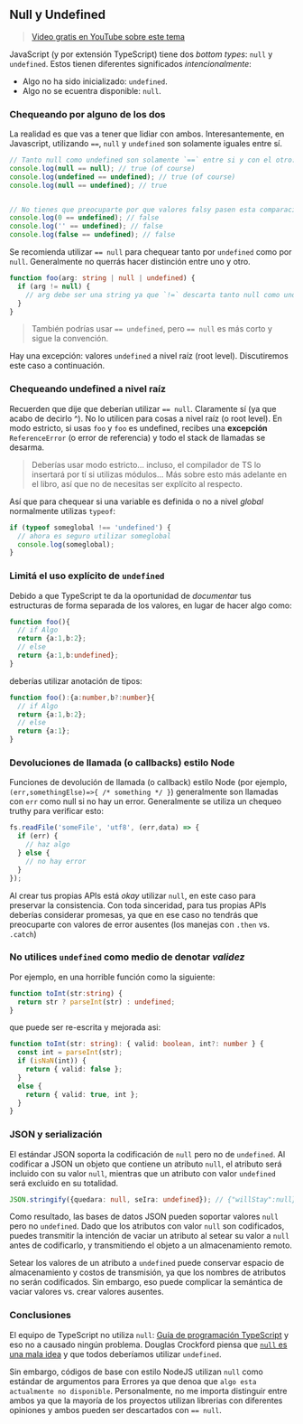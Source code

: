 ## Null y Undefined

> [Video gratis en YouTube sobre este tema](https://www.youtube.com/watch?v=kaUfBNzuUAI)

JavaScript (y por extensión TypeScript) tiene dos *bottom types*: `null` y `undefined`. Estos tienen diferentes significados *intencionalmente*:

* Algo no ha sido inicializado: `undefined`.
* Algo no se ecuentra disponible: `null`.

### Chequeando por alguno de los dos

La realidad es que vas a tener que lidiar con ambos. Interesantemente, en Javascript, utilizando `==`, `null` y `undefined` son solamente iguales entre sí.

```ts
// Tanto null como undefined son solamente `==` entre si y con el otro:
console.log(null == null); // true (of course)
console.log(undefined == undefined); // true (of course)
console.log(null == undefined); // true


// No tienes que preocuparte por que valores falsy pasen esta comparación
console.log(0 == undefined); // false
console.log('' == undefined); // false
console.log(false == undefined); // false
```
Se recomienda utilizar `== null` para chequear tanto por `undefined` como por `null`. Generalmente no querrás hacer distinción entre uno y otro.

```ts
function foo(arg: string | null | undefined) {
  if (arg != null) {
    // arg debe ser una string ya que `!=` descarta tanto null como undefined
  }
}
```

> También podrías usar `== undefined`, pero `== null` es más corto y sigue la convención.

Hay una excepción: valores `undefined` a nivel raíz (root level). Discutiremos este caso a continuación.


### Chequeando undefined a nivel raíz

Recuerden que dije que deberían utilizar `== null`. Claramente sí (ya que acabo de decirlo ^). No lo utilicen para cosas a nivel raíz (o root level). En modo estricto, si usas `foo` y `foo` es undefined, recibes una **excepción**  `ReferenceError` (o error de referencia) y todo el stack de llamadas se desarma.

> Deberías usar modo estricto... incluso, el compilador de TS lo insertará por tí si utilizas módulos... Más sobre esto más adelante en el libro, así que no de necesitas ser explícito al respecto.

Así que para chequear si una variable es definida o no a nivel *global* normalmente utilizas `typeof`:

```ts
if (typeof someglobal !== 'undefined') {
  // ahora es seguro utilizar someglobal
  console.log(someglobal);
}
```

### Limitá el uso explícito de `undefined`
Debido a que TypeScript te da la oportunidad de *documentar* tus estructuras de forma separada de los valores, en lugar de hacer algo como: 

```ts
function foo(){
  // if Algo
  return {a:1,b:2};
  // else
  return {a:1,b:undefined};
}
```
deberías utilizar anotación de tipos:
```ts
function foo():{a:number,b?:number}{
  // if Algo
  return {a:1,b:2};
  // else
  return {a:1};
}
```

### Devoluciones de llamada (o callbacks) estilo Node
Funciones de devolución de llamada (o callback) estilo Node (por ejemplo, `(err,somethingElse)=>{ /* something */ }`) generalmente son llamadas con `err` como null si no hay un error. Generalmente se utiliza un chequeo truthy para verificar esto:

```ts
fs.readFile('someFile', 'utf8', (err,data) => {
  if (err) {
    // haz algo
  } else {
    // no hay error
  }
});
```
Al crear tus propias APIs está *okay* utilizar `null`, en este caso para preservar la consistencia. Con toda sinceridad, para tus propias APIs deberías considerar promesas, ya que en ese caso no tendrás que preocuparte con valores de error ausentes (los manejas con `.then` vs. `.catch`)

### No utilices `undefined` como medio de denotar *validez*

Por ejemplo, en una horrible función como la siguiente:

```ts
function toInt(str:string) {
  return str ? parseInt(str) : undefined;
}
```
que puede ser re-escrita y mejorada asi: 
```ts
function toInt(str: string): { valid: boolean, int?: number } {
  const int = parseInt(str);
  if (isNaN(int)) {
    return { valid: false };
  }
  else {
    return { valid: true, int };
  }
}
```

### JSON y serialización

El estándar JSON soporta la codificación de `null` pero no de `undefined`. Al codificar a JSON un objeto que contiene un atributo `null`, el atributo será incluido con su valor `null`, mientras que un atributo con valor `undefined` será excluido en su totalidad.

```ts
JSON.stringify({quedara: null, seIra: undefined}); // {"willStay":null}
```

Como resultado, las bases de datos JSON pueden soportar valores `null` pero no `undefined`. Dado que los atributos con valor `null` son codificados, puedes transmitir la intención de vaciar un atributo al setear su valor a `null` antes de codificarlo, y transmitiendo el objeto a un almacenamiento remoto. 

Setear los valores de un atributo a `undefined` puede conservar espacio de almacenamiento y costos de transmisión, ya que los nombres de atributos no serán codificados. Sin embargo, eso puede complicar la semántica de vaciar valores vs. crear valores ausentes.

### Conclusiones
El equipo de TypeScript no utiliza `null`: [Guía de programación TypeScript](https://github.com/Microsoft/TypeScript/wiki/Coding-guidelines#null-and-undefined) y eso no a causado ningún problema. Douglas Crockford piensa que [`null` es una mala idea](https://www.youtube.com/watch?v=PSGEjv3Tqo0&feature=youtu.be&t=9m21s) y que todos deberíamos utilizar `undefined`.

Sin embargo, códigos de base con estilo NodeJS utilizan `null` como estándar de argumentos para Errores ya que denoa que `algo esta actualmente no disponible`. Personalmente, no me importa distinguir entre ambos ya que la mayoría de los proyectos utilizan librerias con diferentes opiniones y ambos pueden ser descartados con `== null`.
